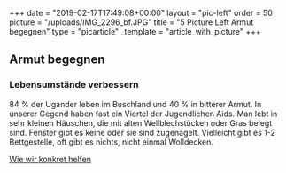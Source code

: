 +++
date = "2019-02-17T17:49:08+00:00"
layout = "pic-left"
order = 50
picture = "/uploads/IMG_2296_bf.JPG"
title = "5 Picture Left Armut begegnen"
type = "picarticle"
_template = "article_with_picture"
+++

## **Armut begegnen**

### **Lebensumstände verbessern**

84 % der Ugander leben im Buschland und 40 % in bitterer Armut. In unserer Gegend haben fast ein Viertel der Jugendlichen Aids. Man lebt in sehr kleinen Häuschen, die mit alten Wellblechstücken oder Gras belegt sind. Fenster gibt es keine oder sie sind zugenagelt. Vielleicht gibt es 1-2 Bettgestelle, oft gibt es nichts, nicht einmal Wolldecken.

[Wie wir konkret helfen](/projekte)
